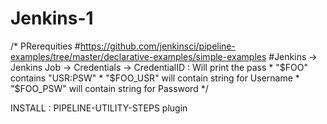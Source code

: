 # Jenkins-1
/* PRerequities
	#https://github.com/jenkinsci/pipeline-examples/tree/master/declarative-examples/simple-examples
	#Jenkins -> Jenkins Job -> Credentials -> CredentialID : Will print the pass
       * "$FOO" contains "USR:PSW"
       * "$FOO_USR" will contain string for Username
       * "$FOO_PSW" will contain string for Password
    */
   
   INSTALL : PIPELINE-UTILITY-STEPS plugin
